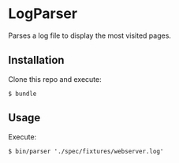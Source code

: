 # LogParser

Parses a log file to display the most visited pages.

## Installation

Clone this repo and execute:

    $ bundle

## Usage

Execute:

    $ bin/parser './spec/fixtures/webserver.log'
